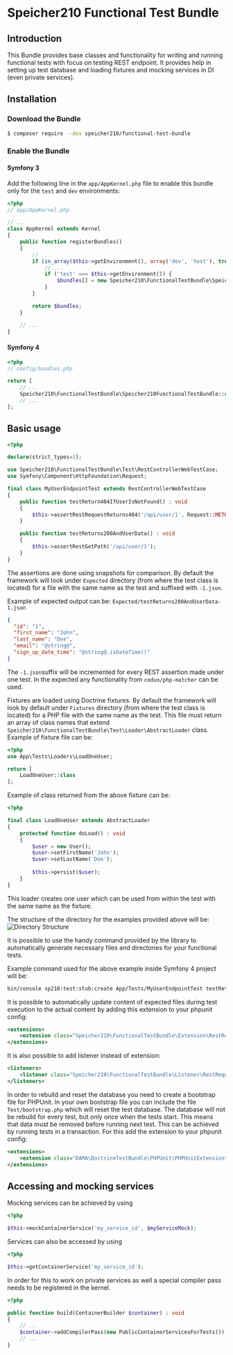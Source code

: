 # Speicher210 Functional Test Bundle

## Introduction

This Bundle provides base classes and functionality for writing and running functional tests 
with focus on testing REST endpoint.
It provides help in setting up test database and loading fixtures and mocking services in DI (even private services).

## Installation

### Download the Bundle

```bash
$ composer require --dev speicher210/functional-test-bundle
```

### Enable the Bundle

#### Symfony 3
Add the following line in the `app/AppKernel.php` file to enable this bundle only for the `test` and `dev` environments:

```php
<?php
// app/AppKernel.php

// ...
class AppKernel extends Kernel
{
    public function registerBundles()
    {
        // ...
        if (in_array($this->getEnvironment(), array('dev', 'test'), true)) {
            // ...
            if ('test' === $this->getEnvironment()) {
                $bundles[] = new Speicher210\FunctionalTestBundle\Speicher210FunctionalTestBundle();
            }
        }

        return $bundles;
    }

    // ...
}
```

#### Symfony 4
```php
<?php
// config/bundles.php

return [
    // ...
    Speicher210\FunctionalTestBundle\Speicher210FunctionalTestBundle::class => ['dev' => true, 'test' => true],
    // ...
];
```

## Basic usage

```php
<?php

declare(strict_types=1);

use Speicher210\FunctionalTestBundle\Test\RestControllerWebTestCase;
use Symfony\Component\HttpFoundation\Request;

final class MyUserEndpointTest extends RestControllerWebTestCase
{
    public function testReturn404IfUserIsNotFound() : void
    {
        $this->assertRestRequestReturns404('/api/user/1', Request::METHOD_GET);
    }

    public function testReturns200AndUserData() : void
    {
        $this->assertRestGetPath('/api/user/1');
    }
}
```

The assertions are done using snapshots for comparison.
By default the framework will look under `Expected` directory (from where the test class is located) 
for a file with the same name as the test and suffixed with `-1.json`.

Example of expected output can be:
`Expected/testReturns200AndUserData-1.json`
```json
{
  "id": "1",
  "first_name": "John",
  "last_name": "Doe",
  "email": "@string@",
  "sign_up_date_time": "@string@.isDateTime()"
}
```
The `-1.json`suffix will be incremented for every REST assertion made under one test.
In the expected any functionality from `coduo/php-matcher` can be used.

Fixtures are loaded using Doctrine fixtures. 
By default the framework will look by default under `Fixtures` directory (from where the test class is located)
for a PHP file with the same name as the test. This file must return an array of class names that extend 
`Speicher210\FunctionalTestBundle\Test\Loader\AbstractLoader` class.
Example of fixture file can be:

```php
<?php
use App\Tests\Loaders\LoadOneUser;

return [
    LoadOneUser::class
];
```

Example of class returned from the above fixture can be:

```php
<?php

final class LoadOneUser extends AbstractLoader
{
    protected function doLoad() : void
    {
        $user = new User();
        $user->setFirstName('John');
        $user->setLastName('Doe');
        
        $this->persist($user);
    }
}
```
This loader creates one user which can be used from within the test with the same name as the fixture.  

The structure of the directory for the examples provided above will be: <br /> 
![Directory Structure](https://i.ibb.co/TTxxGfV/sample-dir-structure.png)

It is possible to use the handy command provided by the library to automatically generate necessary files and directories for your functional tests. 

Example command used for the above example inside Symfony 4 project will be: 
```bash
bin/console sp210:test:stub:create App/Tests/MyUserEndpointTest testReturns200AndUserData -l
```

It is possible to automatically update content of expected files during test execution to the actual content by adding 
this extension to your phpunit config:

```xml
<extensions>
    <extension class="Speicher210\FunctionalTestBundle\Extension\RestRequestFailTestExpectedOutputFileUpdater" />
</extensions>
```

It is also possible to add listener instead of extension:

```xml
<listeners>
    <listener class="Speicher210\FunctionalTestBundle\Listener\RestRequestFailTestExpectedOutputFileUpdater" />
</listeners>
```

In order to rebuild and reset the database you need to create a bootstrap file for PHPUnit.
In your own bootstrap file you can include the file `Test/bootstrap.php` which will reset the test database.
The database will not be rebuild for every test, but only once when the tests start.
This means that data must be removed before running next test. This can be achieved by running tests in a transaction.
For this add the extension to your phpunit config:

```xml
<extensions>
    <extension class="DAMA\DoctrineTestBundle\PHPUnit\PHPUnitExtension" />
</extensions>
```

## Accessing and mocking services

Mocking services can be achieved by using

```php
<?php

$this->mockContainerService('my_service_id', $myServiceMock);
```

Services can also be accessed by using
```php
<?php

$this->getContainerService('my_service_id');
```

In order for this to work on private services as well a special compiler pass needs to be registered in the kernel.

```php
<?php

public function build(ContainerBuilder $container) : void
{
    // ...
    $container->addCompilerPass(new PublicContainerServicesForTests());
    // ...
}
```
